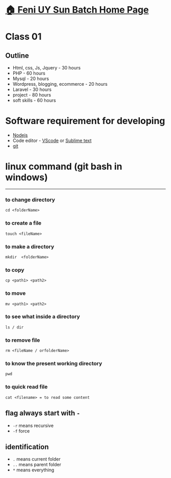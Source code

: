 # [:house: Feni UY Sun  Batch Home Page](http://poloey.github.io/feni-uy-sun)
# Class 01
## Outline

* Html, css, Js, Jquery - 30 hours
* PHP - 60 hours
* Mysql - 20 hours
* Wordpress, blogging, ecommerce - 20 hours
* Laravel - 30 hours
* project - 80 hours
* soft skills - 60 hours



# Software requirement for developing 

* [Nodejs](https://nodejs.org/en/)
* Code editor - [VScode](https://code.visualstudio.com/) or [Sublime text](https://www.sublimetext.com/)
* [git](https://git-scm.com/)

# linux command (git bash in windows) 
---

### to change directory
~~~
cd <folderName>
~~~
### to create a file
~~~
touch <fileName> 
~~~


### to make a directory
~~~
mkdir  <folderName>
~~~

### to copy 
~~~
cp <path1> <path2>
~~~

### to move
~~~
mv <path1> <path2>
~~~

### to see what inside a directory
~~~
ls / dir 
~~~

### to remove file
~~~
rm <fileName / orfolderName>
~~~

### to know the present working directory
~~~
pwd
~~~

### to quick read file
~~~
cat <filename> = to read some content
~~~

## flag always start with `-`
* `-r`  means recursive
* `-f` force

## identification
* `.` means current folder
* `..` means parent folder
* `*` means everything
